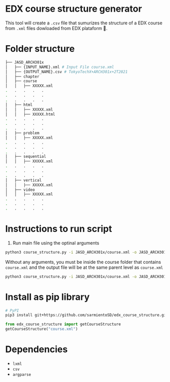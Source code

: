 # EDX course structure generator

This tool will create a `.csv` file that sumurizes the structure of a EDX course from `.xml` files dowloaded from EDX plataform 🚀.

# Folder structure

```sh
├── JASD_ARCH301x
│   ├── {INPUT_NAME}.xml # Input File course.xml
│   ├── {OUTPUT_NAME}.csv # TokyoTechX+ARCH301x+2T2021
│   ├── chapter
│   ├── course
│   │   ├── XXXXX.xml
.   .   .   .   .
.   .   .   .   .
.   .   .   .   .
│   ├── html
│   │   ├── XXXXX.xml
│   │   ├── XXXXX.html
.   .   .   .   .
.   .   .   .   .
.   .   .   .   .
│   ├── problem
│   │   ├── XXXXX.xml
.   .   .   .   .
.   .   .   .   .
.   .   .   .   .
│   ├── sequential
│   │   ├── XXXXX.xml
.   .   .   .   .
.   .   .   .   .
.   .   .   .   .
│   ├── vertical
│   │   ├── XXXXX.xml
│   ├── video
│   │   ├── XXXXX.xml
.   .   .   .   .
.   .   .   .   .
.   .   .   .   .
```

# Instructions to run script

1. Run main file using the optinal arguments

```bash
python3 course_structure.py -i JASD_ARCH301x/course.xml -o JASD_ARCH301x/output.xml
```

Without any arguments, you must be inside the course folder that contains `course.xml` and the output file will be at the same parent level as `course.xml`

```bash
python3 course_structure.py -i JASD_ARCH301x/course.xml -o JASD_ARCH301x/output.xml
```

# Install as pip library
```sh
# PyPI
pip3 install git+https://github.com/sarmientoSD/edx_course_structure.git
```
``` python
from edx_course_structure import getCourseStructure
getCourseStructure("course.xml")
```
# Dependencies

- `lxml`
- `csv`
- `argparse`
